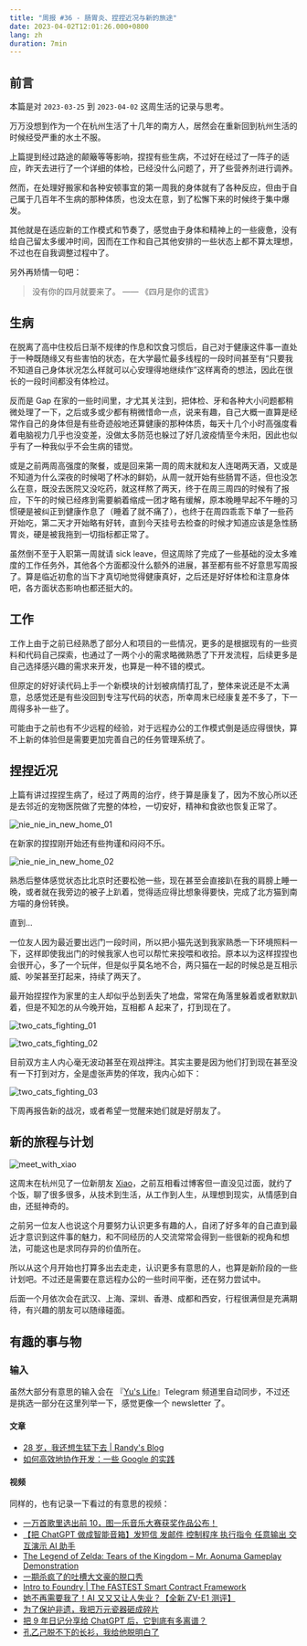 ```yaml
---
title: "周报 #36 - 肠胃炎、捏捏近况与新的旅途"
date: 2023-04-02T12:01:26.000+0800
lang: zh
duration: 7min
---
```




## 前言

本篇是对 `2023-03-25` 到 `2023-04-02` 这周生活的记录与思考。

万万没想到作为一个在杭州生活了十几年的南方人，居然会在重新回到杭州生活的时候经受严重的水土不服。

上篇提到经过路途的颠簸等等影响，捏捏有些生病，不过好在经过了一阵子的适应，昨天去进行了一个详细的体检，已经没什么问题了，开了些营养剂进行调养。

然而，在处理好搬家和各种安顿事宜的第一周我的身体就有了各种反应，但由于自己属于几百年不生病的那种体质，也没太在意，到了松懈下来的时候终于集中爆发。

其他就是在适应新的工作模式和节奏了，感觉由于身体和精神上的一些疲惫，没有给自己留太多缓冲时间，因而在工作和自己其他安排的一些状态上都不算太理想，不过也在自我调整过程中了。

另外再矫情一句吧：

> 没有你的四月就要来了。 —— 《四月是你的谎言》

## 生病

在脱离了高中住校后日渐不规律的作息和饮食习惯后，自己对于健康这件事一直处于一种既随缘又有些害怕的状态，在大学最忙最多线程的一段时间甚至有“只要我不知道自己身体状况怎么样就可以心安理得地继续作”这样离奇的想法，因此在很长的一段时间都没有体检过。

反而是 Gap 在家的一些时间里，才尤其关注到，把体检、牙和各种大小问题都稍微处理了一下，之后或多或少都有稍微惜命一点，说来有趣，自己大概一直算是经常作自己的身体但是有些奇迹般地还算健康的那种体质，每天十几个小时高强度看着电脑视力几乎也没变差，没做太多防范也躲过了好几波疫情至今未阳，因此也似乎有了一种我似乎不会生病的错觉。

或是之前两周高强度的聚餐，或是回来第一周的周末就和友人连喝两天酒，又或是不知道为什么深夜的时候喝了杯冰的鲜奶，从周一就开始有些肠胃不适，但也没怎么在意，既没去医院又没吃药，就这样熬了两天，终于在周三周四的时候有了报应，下午的时候已经疼到需要躺着缩成一团才略有缓解，原本晚睡早起不午睡的习惯硬是被纠正到健康作息了（睡着了就不痛了），也终于在周四乖乖下单了一些药开始吃，第二天才开始略有好转，直到今天挂号去检查的时候才知道应该是急性肠胃炎，硬是被我拖到一切指标都正常了。

虽然倒不至于入职第一周就请 sick leave，但这周除了完成了一些基础的没太多难度的工作任务外，其他各个方面都没什么额外的进展，甚至都有些不好意思写周报了。算是临近初愈的当下才真切地觉得健康真好，之后还是好好体检和注意身体吧，各方面状态影响也都还挺大的。

## 工作

工作上由于之前已经熟悉了部分人和项目的一些情况，更多的是根据现有的一些资料和代码自己探索，也通过了一两个小的需求略微熟悉了下开发流程，后续更多是自己选择感兴趣的需求来开发，也算是一种不错的模式。

但原定的好好读代码上手一个新模块的计划被病情打乱了，整体来说还是不太满意，总感觉还是有些没回到专注写代码的状态，所幸周末已经康复差不多了，下一周得多补一些了。

可能由于之前也有不少远程的经验，对于远程办公的工作模式倒是适应得很快，算不上新的体验但是需要更加完善自己的任务管理系统了。

## 捏捏近况

上篇有讲过捏捏生病了，经过了两周的治疗，终于算是康复了，因为不放心所以还是去邻近的宠物医院做了完整的体检，一切安好，精神和食欲也恢复正常了。

![nie_nie_in_new_home_01](https://image.pseudoyu.com/images/nie_nie_in_new_home_01.jpg)

在新家的捏捏刚开始还有些拘谨和闷闷不乐。

![nie_nie_in_new_home_02](https://image.pseudoyu.com/images/nie_nie_in_new_home_02.jpg)

熟悉后整体感觉状态比北京时还要松弛一些，现在甚至会直接趴在我的肩膀上睡一晚，或者就在我旁边的被子上趴着，觉得适应得比想象得要快，完成了北方猫到南方喵的身份转换。

直到...

一位友人因为最近要出远门一段时间，所以把小猫先送到我家熟悉一下环境照料一下，这样即使我出门的时候我家人也可以帮忙来投喂和收拾。原本以为这样捏捏也会很开心，多了一个玩伴，但是似乎莫名地不合，两只猫在一起的时候总是互相示威、吵架甚至打起来，持续了两天了。

最开始捏捏作为家里的主人却似乎怂到丢失了地盘，常常在角落里躲着或者默默趴着，但是不知怎的从今晚开始，互相都 A 起来了，打到现在了。

![two_cats_fighting_01](https://image.pseudoyu.com/images/two_cats_fighting_01.png)

![two_cats_fighting_02](https://image.pseudoyu.com/images/two_cats_fighting_02.png)

目前双方主人内心毫无波动甚至在观战押注。其实主要是因为他们打到现在甚至没有一下打到对方，全是虚张声势的佯攻，我内心如下：

![two_cats_fighting_03](https://image.pseudoyu.com/images/two_cats_fighting_03.gif)

下周再报告新的战况，或者希望一觉醒来她们就是好朋友了。

## 新的旅程与计划

![meet_with_xiao](https://image.pseudoyu.com/images/meet_with_xiao.png)

这周末在杭州见了一位新朋友 [Xiao](https://twitter.com/gxgexiao)，之前互相看过博客但一直没见过面，就约了个饭，聊了很多很多，从技术到生活，从工作到人生，从理想到现实，从情感到自由，还挺神奇的。

之前另一位友人也说这个月要努力认识更多有趣的人，自闭了好多年的自己直到最近才意识到这件事的魅力，和不同经历的人交流常常会得到一些很新的视角和想法，可能这也是求同存异的价值所在。

所以从这个月开始也打算多出去走走，认识更多有意思的人，也算是新阶段的一些计划吧。不过还是需要在意远程办公的一些时间平衡，还在努力尝试中。

后面一个月依次会在武汉、上海、深圳、香港、成都和西安，行程很满但是充满期待，有兴趣的朋友可以随缘碰面。

## 有趣的事与物

### 输入

虽然大部分有意思的输入会在 『[Yu's Life](https://t.me/pseudoyulife)』Telegram 频道里自动同步，不过还是挑选一部分在这里列举一下，感觉更像一个 newsletter 了。

#### 文章

- [28 岁，我还想生猛下去 | Randy's Blog](https://lutaonan.com/blog/say-in-28/)
- [如何高效地协作开发：一些 Google 的实践](https://www.instapaper.com/read/1593056407)

#### 视频

同样的，也有记录一下看过的有意思的视频：

- [一万首歌里选出前 10，图一乐音乐大赛获奖作品公布！](https://www.bilibili.com/video/BV1Rk4y1x7m7)
- [【把 ChatGPT 做成智能音箱】发短信 发邮件 控制程序 执行指令 任意输出 交互演示 AI 助手](https://www.bilibili.com/video/BV1MX4y1R7w3)
- [The Legend of Zelda: Tears of the Kingdom – Mr. Aonuma Gameplay Demonstration](https://www.youtube.com/watch?v=a6qna-ZCbxA)
- [一期杀疯了的吐槽大文豪的脱口秀](https://www.bilibili.com/video/BV1Z24y177MP)
- [Intro to Foundry | The FASTEST Smart Contract Framework](https://www.youtube.com/watch?v=fNMfMxGxeag)
- [她不再需要我了！AI 又又又让人失业？【全新 ZV-E1 测评】](https://www.bilibili.com/video/BV1vk4y1i7NC)
- [为了保护非遗，我把万元瓷器砸成碎片](https://www.bilibili.com/video/BV1984y1g7uV)
- [把 9 年日记分享给 ChatGPT 后，它到底有多离谱？](https://www.bilibili.com/video/BV1Mg4y1g71v)
- [孔乙己脱不下的长衫，我给他脱明白了](https://www.bilibili.com/video/BV1v84y1g7jG)
